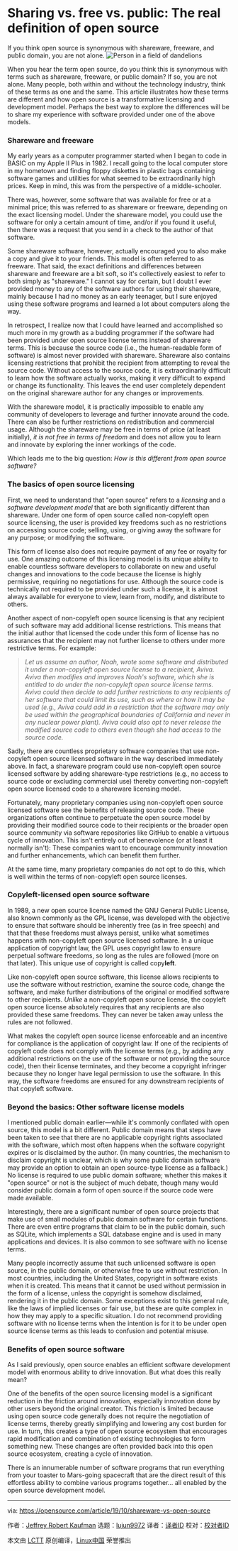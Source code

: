 [#]: collector: (lujun9972)
[#]: translator: ( )
[#]: reviewer: ( )
[#]: publisher: ( )
[#]: url: ( )
[#]: subject: (Sharing vs. free vs. public: The real definition of open source)
[#]: via: (https://opensource.com/article/19/10/shareware-vs-open-source)
[#]: author: (Jeffrey Robert Kaufman https://opensource.com/users/jkaufman)

Sharing vs. free vs. public: The real definition of open source
======
If you think open source is synonymous with shareware, freeware, and
public domain, you are not alone.
![Person in a field of dandelions][1]

When you hear the term open source, do you think this is synonymous with terms such as shareware, freeware, or public domain? If so, you are not alone. Many people, both within and without the technology industry, think of these terms as one and the same. This article illustrates how these terms are different and how open source is a transformative licensing and development model. Perhaps the best way to explore the differences will be to share my experience with software provided under one of the above models.

### Shareware and freeware

My early years as a computer programmer started when I began to code in BASIC on my Apple II Plus in 1982. I recall going to the local computer store in my hometown and finding floppy diskettes in plastic bags containing software games and utilities for what seemed to be extraordinarily high prices. Keep in mind, this was from the perspective of a middle-schooler.

There was, however, some software that was available for free or at a minimal price; this was referred to as shareware or freeware, depending on the exact licensing model. Under the shareware model, you could use the software for only a certain amount of time, and/or if you found it useful, then there was a request that you send in a check to the author of that software.

Some shareware software, however, actually encouraged you to also make a copy and give it to your friends. This model is often referred to as freeware. That said, the exact definitions and differences between shareware and freeware are a bit soft, so it's collectively easiest to refer to both simply as "shareware." I cannot say for certain, but I doubt I ever provided money to any of the software authors for using their shareware, mainly because I had no money as an early teenager, but I sure enjoyed using these software programs and learned a lot about computers along the way.

In retrospect, I realize now that I could have learned and accomplished so much more in my growth as a budding programmer if the software had been provided under open source license terms instead of shareware terms. This is because the source code (i.e., the human-readable form of software) is almost never provided with shareware. Shareware also contains licensing restrictions that prohibit the recipient from attempting to reveal the source code. Without access to the source code, it is extraordinarily difficult to learn how the software actually works, making it very difficult to expand or change its functionality. This leaves the end user completely dependent on the original shareware author for any changes or improvements.

With the shareware model, it is practically impossible to enable any community of developers to leverage and further innovate around the code. There can also be further restrictions on redistribution and commercial usage. Although the shareware may be free in terms of price (at least initially), _it is not free in terms of freedom_ and does not allow you to learn and innovate by exploring the inner workings of the code.

Which leads me to the big question: _How is this different from open source software?_

### The basics of open source licensing

First, we need to understand that "open source" refers to a _licensing_ and a _software development model_ that are both significantly different than shareware. Under one form of open source called non-copyleft open source licensing, the user is provided key freedoms such as no restrictions on accessing source code; selling, using, or giving away the software for any purpose; or modifying the software.

This form of license also does not require payment of any fee or royalty for use. One amazing outcome of this licensing model is its unique ability to enable countless software developers to collaborate on new and useful changes and innovations to the code because the license is highly permissive, requiring no negotiations for use. Although the source code is technically not required to be provided under such a license, it is almost always available for everyone to view, learn from, modify, and distribute to others.

Another aspect of non-copyleft open source licensing is that any recipient of such software may add additional license restrictions. This means that the initial author that licensed the code under this form of license has no assurances that the recipient may not further license to others under more restrictive terms. For example:

> _Let us assume an author, Noah, wrote some software and distributed it under a non-copyleft open source license to a recipient, Aviva. Aviva then modifies and improves Noah's software, which she is entitled to do under the non-copyleft open source license terms. Aviva could then decide to add further restrictions to any recipients of her software that could limit its use, such as where or how it may be used (e.g., Aviva could add in a restriction that the software may only be used within the geographical boundaries of California and never in any nuclear power plant). Aviva could also opt to never release the modified source code to others even though she had access to the source code._

Sadly, there are countless proprietary software companies that use non-copyleft open source licensed software in the way described immediately above. In fact, a shareware program could use non-copyleft open source licensed software by adding shareware-type restrictions (e.g., no access to source code or excluding commercial use) thereby converting non-copyleft open source licensed code to a shareware licensing model.

Fortunately, many proprietary companies using non-copyleft open source licensed software see the benefits of releasing source code. These organizations often continue to perpetuate the open source model by providing their modified source code to their recipients or the broader open source community via software repositories like GitHub to enable a virtuous cycle of innovation. This isn't entirely out of benevolence (or at least it normally isn't): These companies want to encourage community innovation and further enhancements, which can benefit them further.

At the same time, many proprietary companies do not opt to do this, which is well within the terms of non-copyleft open source licenses.

### Copyleft-licensed open source software

In 1989, a new open source license named the GNU General Public License, also known commonly as the GPL license, was developed with the objective to ensure that software should be inherently free (as in free speech) and that that these freedoms must always persist, unlike what sometimes happens with non-copyleft open source licensed software. In a unique application of copyright law, the GPL uses copyright law to ensure perpetual software freedoms, so long as the rules are followed (more on that later). This unique use of copyright is called copy**left**.

Like non-copyleft open source software, this license allows recipients to use the software without restriction, examine the source code, change the software, and make further distributions of the original or modified software to other recipients. _Unlike_ a non-copyleft open source license, the copyleft open source license absolutely requires that any recipients are also provided these same freedoms. They can never be taken away unless the rules are not followed.

What makes the copyleft open source license enforceable and an incentive for compliance is the application of copyright law. If one of the recipients of copyleft code does not comply with the license terms (e.g., by adding any additional restrictions on the use of the software or not providing the source code), then their license terminates, and they become a copyright infringer because they no longer have legal permission to use the software. In this way, the software freedoms are ensured for any downstream recipients of that copyleft software.

### Beyond the basics: Other software license models

I mentioned public domain earlier—while it's commonly conflated with open source, this model is a bit different. Public domain means that steps have been taken to see that there are no applicable copyright rights associated with the software, which most often happens when the software copyright expires or is disclaimed by the author. (In many countries, the mechanism to disclaim copyright is unclear, which is why some public domain software may provide an option to obtain an open source-type license as a fallback.) No license is required to use public domain software; whether this makes it "open source" or not is the subject of much debate, though many would consider public domain a form of open source if the source code were made available.

Interestingly, there are a significant number of open source projects that make use of small modules of public domain software for certain functions. There are even entire programs that claim to be in the public domain, such as SQLite, which implements a SQL database engine and is used in many applications and devices. It is also common to see software with no license terms.

Many people incorrectly assume that such unlicensed software is open source, in the public domain, or otherwise free to use without restriction. In most countries, including the United States, copyright in software exists when it is created. This means that it cannot be used without permission in the form of a license, unless the copyright is somehow disclaimed, rendering it in the public domain. Some exceptions exist to this general rule, like the laws of implied licenses or fair use, but these are quite complex in how they may apply to a specific situation. I do not recommend providing software with no license terms when the intention is for it to be under open source license terms as this leads to confusion and potential misuse.

### Benefits of open source software

As I said previously, open source enables an efficient software development model with enormous ability to drive innovation. But what does this really mean?

One of the benefits of the open source licensing model is a significant reduction in the friction around innovation, especially innovation done by other users beyond the original creator. This friction is limited because using open source code generally does not require the negotiation of license terms, thereby greatly simplifying and lowering any cost burden for use. In turn, this creates a type of open source ecosystem that encourages rapid modification and combination of existing technologies to form something new. These changes are often provided back into this open source ecosystem, creating a cycle of innovation.

There is an innumerable number of software programs that run everything from your toaster to Mars-going spacecraft that are the direct result of this effortless ability to combine various programs together… all enabled by the open source development model.

--------------------------------------------------------------------------------

via: https://opensource.com/article/19/10/shareware-vs-open-source

作者：[Jeffrey Robert Kaufman][a]
选题：[lujun9972][b]
译者：[译者ID](https://github.com/译者ID)
校对：[校对者ID](https://github.com/校对者ID)

本文由 [LCTT](https://github.com/LCTT/TranslateProject) 原创编译，[Linux中国](https://linux.cn/) 荣誉推出

[a]: https://opensource.com/users/jkaufman
[b]: https://github.com/lujun9972
[1]: https://opensource.com/sites/default/files/styles/image-full-size/public/lead-images/OSDC_dandelion_520x292.png?itok=-xhFQvUj (Person in a field of dandelions)
